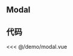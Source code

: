 ## Modal

<script setup>
import Modal from '../demo/modal.vue'
</script>

<ClientOnly>
<Modal />
</ClientOnly>

## 代码

<<< @/demo/modal.vue
